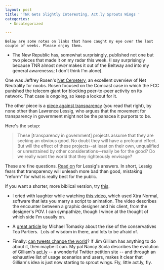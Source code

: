 ```yaml
---
layout: post
title: 'TNR Gets Slightly Interesting, Act.ly Sprouts Wings '
categories:
  - Uncategorized

---
```



    Below are some notes on links that have caught my eye over the last couple of weeks. Please enjoy them.

- The New Republic has, somewhat surprisingly, published not one but two pieces that made it on my radar this week. (I say surprisingly because TNR almost <em>never </em>makes it out of the Beltway and into my general awarenesss; I don't think I'm alone).

One was Jeffrey Rosen's <a href="http://www.tnr.com/article/net-cemetery">Net Cemetery</a>, an excellent overview of Net Neutrality for noobs. Rosen focused on the Comcast case in which the FCC punished the telecom giant for blocking peer-to-peer activity on its network. That case is ongoing, so keep a lookout for it.

The other piece is a <a href="http://www.tnr.com/article/books-and-arts/against-transparency?page=0,1">piece against transparency</a> (you read that right), by none other than Lawrence Lessig, who argues that the movement for transparency in government might not be the panacea it purports to be.

Here's the setup:
<blockquote class="posterous_medium_quote">These [transparency in government] projects assume that they are seeking an obvious good. No doubt they will have a profound effect. But will the effect of these projects--at least on their own, unqualified or unrestrained by other considerations--really be for the good? Do we really want the world that they righteously envisage?</blockquote>
These are fine questions. <a href="http://www.tnr.com/article/books-and-arts/against-transparency?page=0,1">Read on</a> for Lessig's answers. In short, Lessig fears that transparency will unleash more bad than good, mistaking "reform" for what is really best for the public.

If you want a shorter, more biblical version, try <a href="http://perplexed.jottit.com/">this</a>.

- I cried with laughter while watching <a href="http://www.creativereview.co.uk/cr-blog/2009/october/graphic-designer-vs-client">this video</a>, which used Xtra Normal, software that lets you marry a script to animation. The video describes the encounter between a graphic designer and his client, from the designer's POV. I can sympathize, though I wince at the thought of which side I'm usually on.

- A <a href="http://www.nybooks.com/articles/23150">great article</a> by Michael Tomasky about the rise of the conservatives Tea Partiers.  Lots of wisdom in there, and lots to be afraid of.

- Finally: <a href="http://techpresident.com/blog-entry/can-petition-tweets-change-world-actly-quarterly-report">can tweets change the world</a>? If Jim Gilliam has anything to do about it, then maybe it can. My pal Nancy Scola describes the evolution of Gilliam's <a href="http://act.ly">act.ly</a> -- a wonderful Twitter petition site -- and through an exhaustive list of usage scenarios and users, makes it clear that Gilliam's idea is just now starting to sprout wings. Fly, little act.ly, fly.
  
